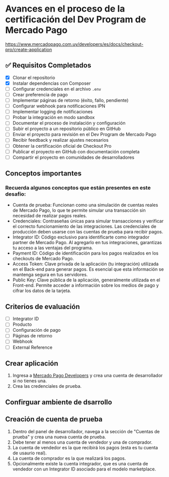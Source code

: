 # Avances en el proceso de la certificación del Dev Program de Mercado Pago

https://www.mercadopago.com.uy/developers/es/docs/checkout-pro/create-application

## ✅ Requisitos Completados
- [x] Clonar el repositorio
- [x] Instalar dependencias con Composer
- [ ] Configurar credenciales en el archivo `.env`
- [ ] Crear preferencia de pago
- [ ] Implementar páginas de retorno (éxito, fallo, pendiente)
- [ ] Configurar webhook para notificaciones IPN
- [ ] Implementar logging de notificaciones
- [ ] Probar la integración en modo sandbox
- [ ] Documentar el proceso de instalación y configuración
- [ ] Subir el proyecto a un repositorio público en GitHub
- [ ] Enviar el proyecto para revisión en el Dev Program de Mercado Pago
- [ ] Recibir feedback y realizar ajustes necesarios
- [ ] Obtener la certificación oficial de Checkout Pro
- [ ] Publicar el proyecto en GitHub con documentación completa
- [ ] Compartir el proyecto en comunidades de desarrolladores
  
## Conceptos importantes
### Recuerda algunos conceptos que están presentes en este desafío:
- Cuenta de prueba: Funcionan como una simulación de cuentas reales de Mercado Pago, lo que te permite simular una transacción sin necesidad de realizar pagos reales.
- Credenciales: Contraseñas únicas para simular transacciones y verificar el correcto funcionamiento de las integraciones. Las credenciales de producción deben usarse con las cuentas de prueba para recibir pagos.
- Integrator ID: Código exclusivo para identificarte como integrador partner de Mercado Pago. Al agregarlo en tus integraciones, garantizas tu acceso a las ventajas del programa.
- Payment ID: Código de identificación para los pagos realizados en los checkouts de Mercado Pago.
- Access Token: Clave privada de la aplicación (tu integración) utilizada en el Back-end para generar pagos. Es esencial que esta información se mantenga segura en tus servidores.
- Public Key: Clave pública de la aplicación, generalmente utilizada en el Front-end. Permite acceder a información sobre los medios de pago y cifrar los datos de la tarjeta.

## Criterios de evaluación
- [ ] Integrator ID
- [ ] Producto
- [ ] Configuración de pago
- [ ] Páginas de retorno
- [ ] Webhook
- [ ] External Reference

## Crear aplicación
1. Ingresa a [Mercado Pago Developers](https://www.mercadopago.com.uy/developers) y crea una cuenta de desarrollador si no tienes una.
2. Crea las credenciales de prueba.

## Confirguar ambiente de dsarrollo

## Creación de cuenta de prueba
1. Dentro del panel de desarrollador, navega a la sección de "Cuentas de prueba" y crea una nueva cuenta de prueba.
2. Debe tener al menos una cuenta de vendedor y una de comprador.
3. La cuenta de vendedor es la que recibirá los pagos (esta es tu cuenta de usaurio real).
4. La cuenta de comprador es la que realizará los pagos.
5. Opcionalmente existe la cuenta integrador, que es una cuenta de vendedor con un Integrator ID asociado para el modelo marketplace. 
